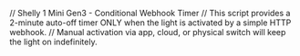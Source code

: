// Shelly 1 Mini Gen3 - Conditional Webhook Timer
// This script provides a 2-minute auto-off timer ONLY when the light is activated by a simple HTTP webhook.
// Manual activation via app, cloud, or physical switch will keep the light on indefinitely.
